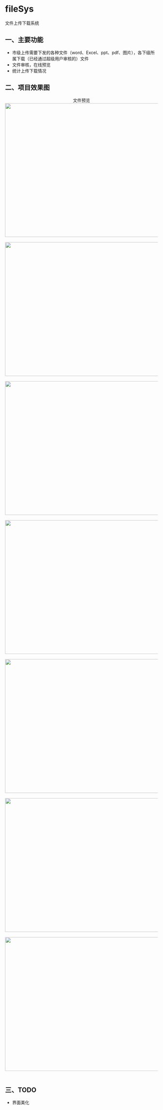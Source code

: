 # fileSys
文件上传下载系统
<br/>
## 一、主要功能
 * 市级上传需要下发的各种文件（word、Excel、ppt、pdf、图片），各下级所属下载（已经通过超级用户审核的）文件<br/>
 * 文件审核，在线预览<br/>
 * 统计上传下载情况<br/>
## 二、项目效果图
<div align=center>
文件预览<br/>
<img width="770" height="440"
src="https://github.com/aYIfseec/fileSys/blob/master/pic/pic7.png"/>
</div>
<br/>

<div align=center>
<img width="770" height="440"
src="https://github.com/aYIfseec/fileSys/blob/master/pic/pic6.png"/>
</div>
<br/>

<div align=center>
<img width="770" height="440"
src="https://github.com/aYIfseec/fileSys/blob/master/pic/pic1.png"/>
</div>
<br/>

<div align=center>
<img width="770" height="440"
src="https://github.com/aYIfseec/fileSys/blob/master/pic/pic2.png"/>
</div>
<br/>

<div align=center>
<img width="770" height="440"
src="https://github.com/aYIfseec/fileSys/blob/master/pic/pic3.png"/>
</div>
<br/>

<div align=center>
<img width="770" height="440"
src="https://github.com/aYIfseec/fileSys/blob/master/pic/pic4.png"/>
</div>
<br/>

<div align=center>
<img width="770" height="440"
src="https://github.com/aYIfseec/fileSys/blob/master/pic/pic5.png"/>
</div>
<br/>

## 三、TODO
 * 界面美化
